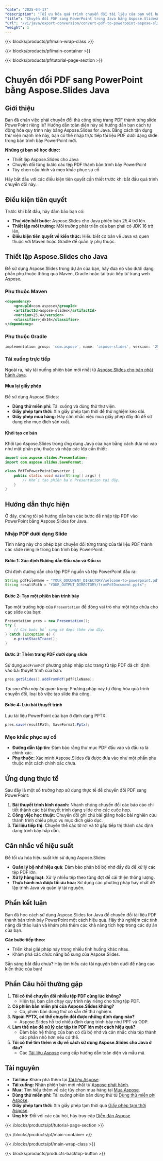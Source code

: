 ```yaml
---
"date": "2025-04-17"
"description": "Tối ưu hóa quá trình chuyển đổi tài liệu của bạn với hướng dẫn chuyển đổi PDF sang bản trình bày PowerPoint bằng Aspose.Slides for Java."
"title": "Chuyển đổi PDF sang PowerPoint trong Java bằng Aspose.Slides&#58; Hướng dẫn toàn diện"
"url": "/vi/java/export-conversion/convert-pdf-to-powerpoint-aspose-slides-java/"
"weight": 1
---
```


{{< blocks/products/pf/main-wrap-class >}}

{{< blocks/products/pf/main-container >}}

{{< blocks/products/pf/tutorial-page-section >}}
# Chuyển đổi PDF sang PowerPoint bằng Aspose.Slides Java

## Giới thiệu

Bạn đã chán việc phải chuyển đổi thủ công từng trang PDF thành từng slide PowerPoint riêng lẻ? Hướng dẫn toàn diện này sẽ hướng dẫn bạn cách tự động hóa quy trình này bằng Aspose.Slides for Java. Bằng cách tận dụng thư viện mạnh mẽ này, bạn có thể nhập trực tiếp tài liệu PDF dưới dạng slide trong bản trình bày PowerPoint mới.

**Những gì bạn sẽ học được:**
- Thiết lập Aspose.Slides cho Java
- Chuyển đổi từng bước các tệp PDF thành bản trình bày PowerPoint
- Tùy chọn cấu hình và mẹo khắc phục sự cố

Hãy bắt đầu với các điều kiện tiên quyết cần thiết trước khi bắt đầu quá trình chuyển đổi này.

## Điều kiện tiên quyết

Trước khi bắt đầu, hãy đảm bảo bạn có:
- **Thư viện bắt buộc:** Aspose.Slides cho Java phiên bản 25.4 trở lên.
- **Thiết lập môi trường:** Môi trường phát triển của bạn phải có JDK 16 trở lên.
- **Điều kiện tiên quyết về kiến thức:** Hiểu biết cơ bản về Java và quen thuộc với Maven hoặc Gradle để quản lý phụ thuộc.

## Thiết lập Aspose.Slides cho Java

Để sử dụng Aspose.Slides trong dự án của bạn, hãy đưa nó vào dưới dạng phần phụ thuộc thông qua Maven, Gradle hoặc tải trực tiếp từ trang web Aspose.

### Phụ thuộc Maven
```xml
<dependency>
    <groupId>com.aspose</groupId>
    <artifactId>aspose-slides</artifactId>
    <version>25.4</version>
    <classifier>jdk16</classifier>
</dependency>
```

### Phụ thuộc Gradle
```gradle
implementation group: 'com.aspose', name: 'aspose-slides', version: '25.4', classifier: 'jdk16'
```

### Tải xuống trực tiếp
Ngoài ra, hãy tải xuống phiên bản mới nhất từ [Aspose.Slides cho bản phát hành Java](https://releases.aspose.com/slides/java/).

#### Mua lại giấy phép
Để sử dụng Aspose.Slides:
- **Dùng thử miễn phí:** Tải xuống và dùng thử thư viện.
- **Giấy phép tạm thời:** Xin giấy phép tạm thời để thử nghiệm kéo dài.
- **Giấy phép mua hàng:** Hãy cân nhắc việc mua giấy phép đầy đủ để sử dụng cho mục đích sản xuất.

#### Khởi tạo cơ bản
Khởi tạo Aspose.Slides trong ứng dụng Java của bạn bằng cách đưa nó vào như một phần phụ thuộc và nhập các lớp cần thiết:
```java
import com.aspose.slides.Presentation;
import com.aspose.slides.SaveFormat;

class PdfToPowerPointConverter {
    public static void main(String[] args) {
        // Khởi tạo phiên bản Presentation tại đây.
    }
}
```

## Hướng dẫn thực hiện

Ở đây, chúng tôi sẽ hướng dẫn bạn các bước để nhập tệp PDF vào PowerPoint bằng Aspose.Slides for Java.

### Nhập PDF dưới dạng Slide
Tính năng này cho phép bạn chuyển đổi từng trang của tài liệu PDF thành các slide riêng lẻ trong bản trình bày PowerPoint.

#### Bước 1: Xác định Đường dẫn Đầu vào và Đầu ra
Chỉ định đường dẫn cho tệp PDF nguồn và tệp PowerPoint đầu ra:
```java
String pdfFileName = "YOUR_DOCUMENT_DIRECTORY/welcome-to-powerpoint.pdf";
String resultPath = "YOUR_OUTPUT_DIRECTORY/fromPdfDocument.pptx";
```

#### Bước 2: Tạo một phiên bản trình bày
Tạo một trường hợp của `Presentation` để đóng vai trò như một hộp chứa cho các slide của bạn:
```java
Presentation pres = new Presentation();
try {
    // Các bước bổ sung sẽ được thêm vào đây.
} catch (Exception e) {
    e.printStackTrace();
}
```

#### Bước 3: Thêm trang PDF dưới dạng slide
Sử dụng `addFromPdf` phương pháp nhập các trang từ tệp PDF đã chỉ định vào bài thuyết trình của bạn:
```java
pres.getSlides().addFromPdf(pdfFileName);
```
*Tại sao điều này lại quan trọng:* Phương pháp này tự động hóa quá trình chuyển đổi, loại bỏ việc tạo slide thủ công.

#### Bước 4: Lưu bài thuyết trình
Lưu tài liệu PowerPoint của bạn ở định dạng PPTX:
```java
pres.save(resultPath, SaveFormat.Pptx);
```

### Mẹo khắc phục sự cố
- **Đường dẫn tập tin:** Đảm bảo rằng thư mục PDF đầu vào và đầu ra là chính xác.
- **Phụ thuộc:** Xác minh Aspose.Slides đã được đưa vào như một phần phụ thuộc một cách chính xác chưa.

## Ứng dụng thực tế

Sau đây là một số trường hợp sử dụng thực tế để chuyển đổi PDF sang PowerPoint:
1. **Bài thuyết trình kinh doanh:** Nhanh chóng chuyển đổi các báo cáo chi tiết thành các bài thuyết trình dạng slide cho các cuộc họp.
2. **Công việc học thuật:** Chuyển đổi ghi chú bài giảng hoặc bài nghiên cứu thành trình chiếu phục vụ mục đích giáo dục.
3. **Tài liệu tiếp thị:** Chuyển thể các tờ rơi và tờ gấp tiếp thị thành các định dạng trình bày hấp dẫn.

## Cân nhắc về hiệu suất

Để tối ưu hóa hiệu suất khi sử dụng Aspose.Slides:
- **Quản lý bộ nhớ hiệu quả:** Đảm bảo phân bổ bộ nhớ đầy đủ để xử lý các tệp PDF lớn.
- **Xử lý hàng loạt:** Xử lý nhiều tệp theo từng đợt để cải thiện thông lượng.
- **Thực hành mã được tối ưu hóa:** Sử dụng các phương pháp hay nhất để lập trình Java và quản lý tài nguyên.

## Phần kết luận

Bạn đã học cách sử dụng Aspose.Slides for Java để chuyển đổi tài liệu PDF thành bản trình bày PowerPoint một cách hiệu quả. Hãy thử nghiệm các tính năng đã thảo luận và khám phá thêm các khả năng tích hợp trong các dự án của bạn.

**Các bước tiếp theo:**
- Triển khai giải pháp này trong nhiều tình huống khác nhau.
- Khám phá các chức năng bổ sung của Aspose.Slides.

Sẵn sàng bắt đầu chưa? Hãy tìm hiểu các tài nguyên bên dưới để nâng cao kiến thức của bạn!

## Phần Câu hỏi thường gặp
1. **Tôi có thể chuyển đổi nhiều tệp PDF cùng lúc không?**
   - Hiện tại, bạn cần chạy quy trình này riêng cho từng tệp PDF.
2. **Có phiên bản miễn phí của Aspose.Slides không?**
   - Có, phiên bản dùng thử có sẵn để thử nghiệm.
3. **Ngoài PPTX, có thể chuyển đổi được những định dạng nào?**
   - Aspose.Slides hỗ trợ nhiều định dạng trình bày như PPT và ODP.
4. **Làm thế nào để xử lý các tập tin PDF lớn một cách hiệu quả?**
   - Đảm bảo hệ thống của bạn có đủ bộ nhớ và cân nhắc chia tệp thành các phần nhỏ hơn nếu có thể.
5. **Tôi có thể tìm thêm ví dụ về cách sử dụng Aspose.Slides cho Java ở đâu?**
   - Các [Tài liệu Aspose](https://reference.aspose.com/slides/java/) cung cấp hướng dẫn toàn diện và mẫu mã.

## Tài nguyên
- **Tài liệu:** Khám phá thêm tại [Tài liệu Aspose](https://reference.aspose.com/slides/java/).
- **Tải xuống:** Nhận phiên bản mới nhất từ [Aspose phát hành](https://releases.aspose.com/slides/java/).
- **Mua:** Tìm hiểu thêm về các tùy chọn mua hàng tại [Mua Aspose](https://purchase.aspose.com/buy).
- **Dùng thử miễn phí:** Tải xuống phiên bản dùng thử từ [Dùng thử miễn phí Aspose](https://releases.aspose.com/slides/java/).
- **Giấy phép tạm thời:** Xin giấy phép tạm thời qua [Giấy phép tạm thời Aspose](https://purchase.aspose.com/temporary-license/).
- **Ủng hộ:** Đối với các câu hỏi, hãy truy cập [Diễn đàn Aspose](https://forum.aspose.com/c/slides/11).

{{< /blocks/products/pf/tutorial-page-section >}}

{{< /blocks/products/pf/main-container >}}

{{< /blocks/products/pf/main-wrap-class >}}

{{< blocks/products/products-backtop-button >}}